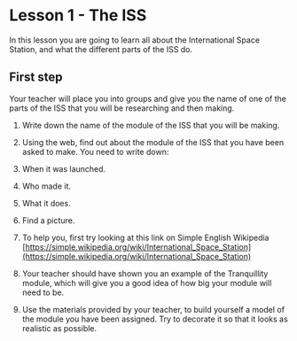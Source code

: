 # Lesson 1 - The ISS

In this lesson you are going to learn all about the International Space Station, and what the different parts of the ISS do.

## First step

Your teacher will place you into groups and give you the name of one of the parts of the ISS that you will be researching and then making.

1. Write down the name of the module of the ISS that you will be making.

2. Using the web, find out about the module of the ISS that you have been asked to make. You need to write down:
  1. When it was launched.
  2. Who made it.
  3. What it does.
  4. Find a picture.

3. To help you, first try looking at this link on Simple English Wikipedia [https://simple.wikipedia.org/wiki/International_Space_Station](https://simple.wikipedia.org/wiki/International_Space_Station)
  
4. Your teacher should have shown you an example of the Tranquillity module, which will give you a good idea of how big your module will need to be.
  
5. Use the materials provided by your teacher, to build yourself a model of the module you have been assigned. Try to decorate it so that it looks as realistic as possible.
